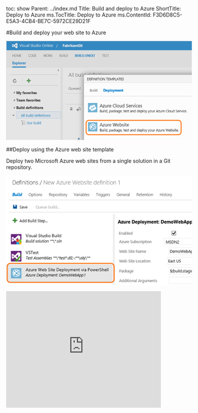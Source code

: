 toc: show
Parent: ../index.md
Title: Build and deploy to Azure
ShortTitle: Deploy to Azure
ms.TocTitle: Deploy to Azure 
ms.ContentId: F3D6D8C5-E5A3-4CB4-BE7C-5972CE29D21F

#Build and deploy your web site to Azure

![New Azure web site build definition](_img/BldAzureWebsiteNewBuild.png)

##Deploy using the Azure web site template

Deploy two Microsoft Azure web sites from a single solution in a Git repository.

![Azure web site deployment via PowerShell](_img/BldAzureWebsiteDeployStep.png)

<iframe width="420" height="315" src="https://www.youtube.com/embed/aLprCE3uRHs" frameborder="0" allowfullscreen="true" caps_internal_Id="8917921f-c672-4705-9e1c-425c54e82f53" />

##Deploy using the Powershell script that Visual Studio generates

If you need to customize how your web site is deployed, use the PowerShell script generated by Visual Studio.

![Azure web site deployment via PowerShell](_img/BldAzureWebSitePowerShellStepAdd.png)

<iframe width="420" height="315" src="https://www.youtube.com/embed/uRI94SJ_XoE" frameborder="0" allowfullscreen="true" caps_internal_Id="f943aa0e-d63a-4515-baca-f6cd7fef2a69" />

##Build and Deploy your ASP.NET 5 Application to an Azure Web App

[Build and Deploy your ASP.NET 5 Application to an Azure Web App](deploy-aspnet5.md)


